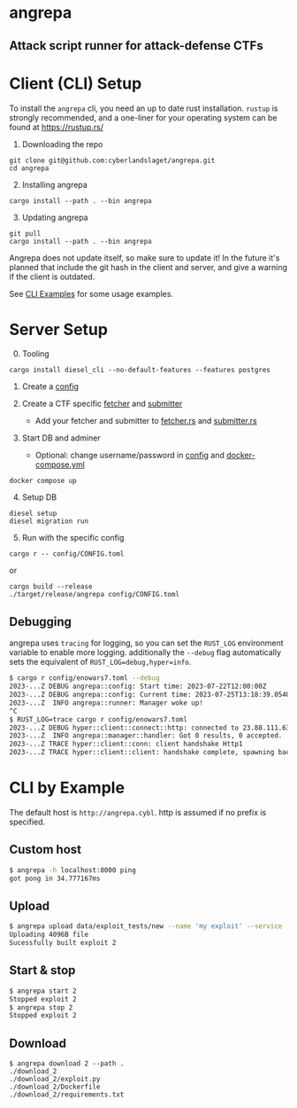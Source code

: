 # angrepa
## Attack script runner for attack-defense CTFs

# Client (CLI) Setup
To install the `angrepa` cli, you need an up to date rust installation. `rustup` is strongly recommended, and a one-liner for your operating system can be found at https://rustup.rs/

1. Downloading the repo
```
git clone git@github.com:cyberlandslaget/angrepa.git
cd angrepa
```

2. Installing angrepa
```
cargo install --path . --bin angrepa
```

3. Updating angrepa
```
git pull
cargo install --path . --bin angrepa
```

Angrepa does not update itself, so make sure to update it! In the future it's
planned that include the git hash in the client and server, and give a warning
if the client is outdated.

See [CLI Examples](#cli-by-example) for some usage examples.

# Server Setup
0. Tooling
```
cargo install diesel_cli --no-default-features --features postgres
```

1. Create a [config](./config/)

2. Create a CTF specific [fetcher](./src/manager/fetcher/) and [submitter](./src/manager/submitter/)
    - Add your fetcher and submitter to [fetcher.rs](./src/manager/fetcher.rs) and [submitter.rs](./src/manager/submitter.rs)

3. Start DB and adminer
    - Optional: change username/password in [config](./config/) and [docker-compose.yml](./docker-compose.yml)
```
docker compose up
```

4. Setup DB
```
diesel setup
diesel migration run
```

5. Run with the specific config
```
cargo r -- config/CONFIG.toml
```
or
```
cargo build --release
./target/release/angrepa config/CONFIG.toml
```

## Debugging
angrepa uses `tracing` for logging, so you can set the `RUST_LOG` environment
variable to enable more logging. additionally the `--debug` flag automatically
sets the equivalent of `RUST_LOG=debug,hyper=info`.
```sh
$ cargo r config/enowars7.toml --debug
2023-...Z DEBUG angrepa::config: Start time: 2023-07-22T12:00:00Z
2023-...Z DEBUG angrepa::config: Current time: 2023-07-25T13:18:39.054039Z
2023-...Z  INFO angrepa::runner: Manager woke up!
^C
$ RUST_LOG=trace cargo r config/enowars7.toml
2023-...Z DEBUG hyper::client::connect::http: connected to 23.88.111.63:443
2023-...Z  INFO angrepa::manager::handler: Got 0 results, 0 accepted.
2023-...Z TRACE hyper::client::conn: client handshake Http1
2023-...Z TRACE hyper::client::client: handshake complete, spawning background dispatcher task
```

# CLI by Example
The default host is `http://angrepa.cybl`. http is assumed if no prefix is
specified.

## Custom host
```sh
$ angrepa -h localhost:8000 ping
got pong in 34.777167ms
```

## Upload
```sh
$ angrepa upload data/exploit_tests/new --name 'my exploit' --service 'testservice'
Uploading 4096B file
Sucessfully built exploit 2
```

## Start & stop
```sh
$ angrepa start 2
Stopped exploit 2
$ angrepa stop 2
Stopped exploit 2
```

## Download
```
$ angrepa download 2 --path .
./download_2
./download_2/exploit.py
./download_2/Dockerfile
./download_2/requirements.txt
```